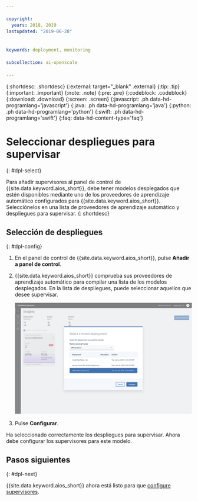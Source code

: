 ```yaml
---

copyright:
  years: 2018, 2019
lastupdated: "2019-06-28"


keywords: deployment, monitoring 

subcollection: ai-openscale

---
```


{:shortdesc: .shortdesc}
{:external: target="_blank" .external}
{:tip: .tip}
{:important: .important}
{:note: .note}
{:pre: .pre}
{:codeblock: .codeblock}
{:download: .download}
{:screen: .screen}
{:javascript: .ph data-hd-programlang='javascript'}
{:java: .ph data-hd-programlang='java'}
{:python: .ph data-hd-programlang='python'}
{:swift: .ph data-hd-programlang='swift'}
{:faq: data-hd-content-type='faq'}

# Seleccionar despliegues para supervisar
{: #dpl-select}

Para añadir supervisores al panel de control de {{site.data.keyword.aios_short}}, debe tener modelos desplegados que estén disponibles mediante uno de los proveedores de aprendizaje automático configurados para {{site.data.keyword.aios_short}}. Selecciónelos en una lista de proveedores de aprendizaje automático y despliegues para supervisar.
{: shortdesc}

## Selección de despliegues
{: #dpl-config}

1.  En el panel de control de {{site.data.keyword.aios_short}}, pulse **Añadir a panel de control**.
1.  {{site.data.keyword.aios_short}} comprueba sus proveedores de aprendizaje automático para compilar una lista de los modelos desplegados. En la lista de despliegues, puede seleccionar aquellos que desee supervisar.

    ![Se muestra la ventana emergente Seleccionar despliegues con el proveedor de aprendizaje automático seleccionado y la lista de despliegues disponibles para ese proveedor](images/wos-select-model-deployment.png)

1.  Pulse **Configurar**.

Ha seleccionado correctamente los despliegues para supervisar. Ahora debe configurar los supervisores para este modelo. 

## Pasos siguientes
{: #dpl-next}

{{site.data.keyword.aios_short}} ahora está listo para que [configure supervisores](/docs/services/ai-openscale?topic=ai-openscale-mo-config).
